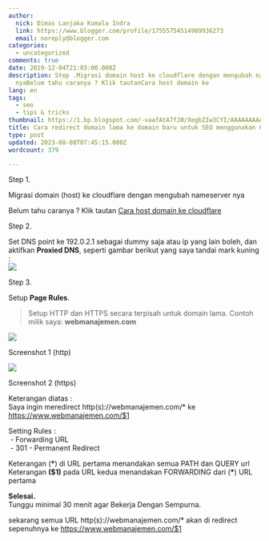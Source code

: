 ```yaml
---
author:
  nick: Dimas Lanjaka Kumala Indra
  link: https://www.blogger.com/profile/17555754514989936273
  email: noreply@blogger.com
categories:
  - uncategorized
comments: true
date: 2019-12-04T21:03:00.000Z
description: Step .Migrasi domain host ke cloudflare dengan mengubah nameserver
  nyaBelum tahu caranya ? Klik tautanCara host domain ke
lang: en
tags:
  - seo
  - tips & tricks
thumbnail: https://1.bp.blogspot.com/-vaafAtA7fJ0/XegbZIw3CYI/AAAAAAAAAgg/0S7WeEzqKLg1nPSyrd1zJ-ZaVjXVORKZgCLcBGAsYHQ/s640/Screenshot_1.png
title: Cara redirect domain lama ke domain baru untuk SEO menggunakan Cloudflare
type: post
updated: 2023-08-08T07:45:15.000Z
wordcount: 379

---
```


Step 1.  
  
Migrasi domain (host) ke cloudflare dengan mengubah nameserver nya  
  
Belum tahu caranya ? Klik tautan [Cara host domain ke cloudflare](https://webmanajemen.com/search/?q=host+domain+cloudflare)  
  
Step 2.  
  
Set DNS point ke 192.0.2.1 sebagai dummy saja atau ip yang lain boleh, dan aktifkan **Proxied DNS**, seperti gambar berikut yang saya tandai mark kuning :  
![](https://1.bp.blogspot.com/-vaafAtA7fJ0/XegbZIw3CYI/AAAAAAAAAgg/0S7WeEzqKLg1nPSyrd1zJ-ZaVjXVORKZgCLcBGAsYHQ/s640/Screenshot_1.png)  
  
Step 3.  
  
Setup **Page Rules**.  
  

> Setup HTTP dan HTTPS secara terpisah untuk domain lama. Contoh milik saya: **webmanajemen.com**

![](https://1.bp.blogspot.com/-8UFKrpBeVuI/XegeaeZLNrI/AAAAAAAAAhI/zEQF27_xadQ113FMrPf1LtxR4xg9DLQygCLcBGAsYHQ/s640/Screenshot_1.png)

Screenshot 1 (http)

![](https://1.bp.blogspot.com/-XcZ4ifQNnnA/XegcYe4HtkI/AAAAAAAAAgs/5oSjgaP9gk0DAGTHF5xvHD-otMfKe9MCACLcBGAsYHQ/s640/Screenshot_1.png)

Screenshot 2 (https)

  
Keterangan diatas :  
Saya ingin meredirect http(s)://webmanajemen.com/\* ke https://www.webmanajemen.com/$1  
  
Setting Rules :  
 - Forwarding URL  
 - 301 - Permanent Redirect  
  
Keterangan (**\***) di URL pertama menandakan semua PATH dan QUERY url  
Keterangan **($1)** pada URL kedua menandakan FORWARDING dari (**\***) URL pertama  
  
**Selesai.**  
Tunggu minimal 30 menit agar Bekerja Dengan Sempurna.  
  
sekarang semua URL http(s)://webmanajemen.com/\* akan di redirect sepenuhnya ke https://www.webmanajemen.com/$1